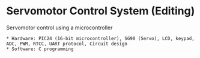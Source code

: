 # Servomotor Control System (Editing)
Servomotor control using a microcontroller
```
* Hardware: PIC24 (16-bit microcontroller), SG90 (Servo), LCD, keypad, ADC, PWM, RTCC, UART protocol, Circuit design
* Software: C programming
```
